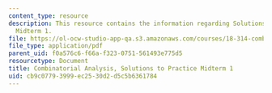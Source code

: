 ```yaml
---
content_type: resource
description: This resource contains the information regarding Solutions to Practice
  Midterm 1.
file: https://ol-ocw-studio-app-qa.s3.amazonaws.com/courses/18-314-combinatorial-analysis-fall-2014/cb9c07793999ec2530d2d5c5b6361784_MIT18_314F14_pracq1sol.pdf
file_type: application/pdf
parent_uid: f0a576c6-f66a-f323-0751-561493e775d5
resourcetype: Document
title: Combinatorial Analysis, Solutions to Practice Midterm 1
uid: cb9c0779-3999-ec25-30d2-d5c5b6361784
---
```

